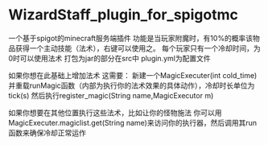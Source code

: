 # WizardStaff_plugin_for_spigotmc
一个基于spigot的minecraft服务端插件
功能是当玩家附魔时，有10%的概率该物品获得一个主动技能（法术），右键可以使用之。
每个玩家只有一个冷却时间，为0时可以使用法术
打包为jar的部分在src中
plugin.yml为配置文件

如果你想在此基础上增加法术
这需要：
新建一个MagicExecuter(int cold_time)并重载runMagic函数（内部为执行你的法术效果的具体动作），冷却时长单位为tick(s)
然后执行register_magic(String name,MagicExecutor m)

如果你想要在其他位置执行这些法术，比如让你的怪物施法
你可以用MagicExecuter.magiclist.get(String name)来访问你的执行器，然后调用其run函数来确保冷却正常运作
